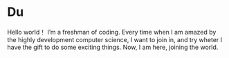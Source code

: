 # Du
Hello world！
I’m a freshman of coding. Every time when I am amazed by the highly development computer science, I want to join in, and try wheter I have the gift to do some exciting things. Now, I am here, joining the world.
